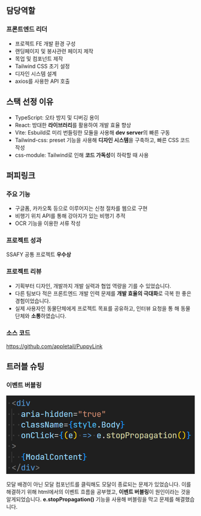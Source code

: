 ## 담당역할

### 프론트엔드 리더

- 프로젝트 FE 개발 환경 구성
- 랜딩페이지 및 봉사관련 페이지 제작
- 목업 및 컴포넌트 제작
- Tailwind CSS 초기 설정
- 디자인 시스템 설계
- axios를 사용한 API 호출

## 스택 선정 이유

- TypeScript: 오타 방지 및 디버깅 용이
- React: 방대한 **라이브러리**를 활용하여 개발 효율 향상
- Vite: Esbuild로 미리 번들링한 모듈을 사용해 **dev server**의 빠른 구동
- Tailwind-css: preset 기능을 사용해 **디자인 시스템**을 구축하고, 빠른 CSS 코드 작성
- css-module: Tailwind로 인해 **코드 가독성**이 하락할 때 사용

## 퍼피링크

### 주요 기능

- 구글폼, 카카오톡 등으로 이루어지는 신청 절차를 웹으로 구현
- 비행기 위치 API를 통해 강아지가 있는 비행기 추적
- OCR 기능을 이용한 서류 작성

### 프로젝트 성과

SSAFY 공통 프로젝트 **우수상**

### 프로젝트 리뷰

- 기획부터 디자인, 개발까지 개발 실력과 협업 역량을 기를 수 있었습니다.
- 다른 팀보다 적은 프론트엔드 개발 인력 문제를 **개발 효율의 극대화**로 극복 한 좋은 경험이었습니다.
- 실제 사용자인 동물단체에게 프로젝트 목표를 공유하고, 인터뷰 요청을 통 해 동물단체와 **소통**하였습니다.

### 소스 코드

https://github.com/appletail/PuppyLink

## 트러블 슈팅

### 이벤트 버블링

![PuppyLink1](image/Portfolio1.png)

모달 배경이 아닌 모달 컴포넌트를 클릭해도 모달이 종료되는 문제가 있었습니다. 이를 해결하기 위해 html에서의 이벤트 흐름을 공부했고, **이벤트 버블링**이 원인이라는 것을 알게되었습니다. **e.stopPropagation()** 기능을 사용해 버블링을 막고 문제를 해결했습니다.
